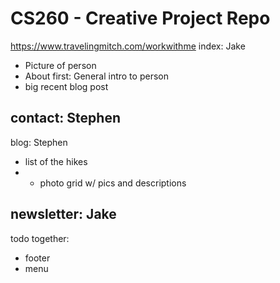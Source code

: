 # CS260 - Creative Project Repo
https://www.travelingmitch.com/workwithme
index: Jake
- Picture of person
- About first: General intro to person
- big recent blog post

contact: Stephen
-

blog: Stephen
- list of the hikes
- - photo grid w/ pics and descriptions

newsletter: Jake
-

todo together:
- footer
- menu
